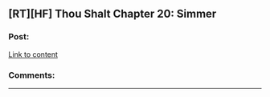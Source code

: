 ## [RT][HF] Thou Shalt Chapter 20: Simmer

### Post:

[Link to content](https://thoushaltserial.wordpress.com/2019/08/13/chapter-20-simmer/)

### Comments:

---

